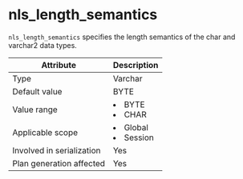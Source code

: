 # nls_length_semantics

`nls_length_semantics` specifies the length semantics of the char and varchar2 data types.

| **Attribute** | **Description** |
|----------|------------------------------------------------------------------------------------------------------------|
| Type | Varchar |
| Default value | BYTE |
| Value range | <li> BYTE   <li> CHAR |
| Applicable scope | <li> Global   <li> Session |
| Involved in serialization | Yes |
| Plan generation affected | Yes |
